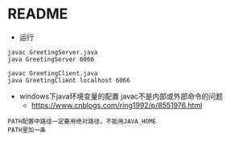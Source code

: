 # README

- 运行

```
javac GreetingServer.java 
java GreetingServer 6066

javac GreetingClient.java 
java GreetingClient localhost 6066
```


- windows下java环境变量的配置 javac不是内部或外部命令的问题
    - https://www.cnblogs.com/ring1992/p/8551976.html

```
PATH配置中路径一定要用绝对路径，不能用JAVA_HOME
PATH里加一条
```